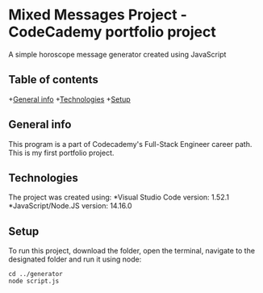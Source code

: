# Mixed Messages Project - CodeCademy portfolio project
A simple horoscope message generator created using JavaScript

## Table of contents
+[General info](#general-info)
+[Technologies](#technologies)
+[Setup](#setup)

## General info
This program is a part of Codecademy's Full-Stack Engineer career path. This is my first portfolio project.

## Technologies
The project was created using:
*Visual Studio Code version: 1.52.1
*JavaScript/Node.JS version: 14.16.0

## Setup
To run this project, download the folder, open the terminal, navigate to the designated folder and run it using node:

```
cd ../generator
node script.js
```


